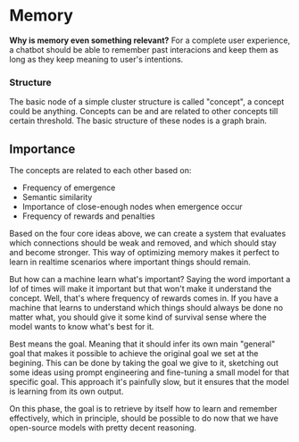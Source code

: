 # Memory
**Why is memory even something relevant?**
For a complete user experience, a chatbot should be able to remember past interacions and keep them as long as they keep meaning to user's intentions.

### Structure

The basic node of a simple cluster structure is called "concept", a concept could be anything. Concepts can be and are related to other concepts till certain threshold. The basic structure of these nodes is a graph brain.

## Importance

The concepts are related to each other based on: 

- Frequency of emergence
- Semantic similarity
- Importance of close-enough nodes when emergence occur
- Frequency of rewards and penalties

Based on the four core ideas above, we can create a system that evaluates which connections should be weak and removed, and which should stay and become stronger. This way of optimizing memory makes it perfect to learn in realtime scenarios where important things should remain.

But how can a machine learn what's important? Saying the word important a lof of times will make it important but that won't make it understand the concept. Well, that's where frequency of rewards comes in. If you have a machine that learns to understand which things should always be done no matter what, you should give it some kind of survival sense where the model wants to know what's best for it.

Best means the goal. Meaning that it should infer its own main "general" goal that makes it possible to achieve the original goal we set at the begining. This can be done by taking the goal we give to it, sketching out some ideas using prompt engineering and fine-tuning a small model for that specific goal. This approach it's painfully slow, but it ensures that the model is learning from its own output.

On this phase, the goal is to retrieve by itself how to learn and remember effectively, which in principle, should be possible to do now that we have open-source models with pretty decent reasoning.
